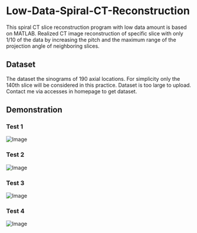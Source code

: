 # Low-Data-Spiral-CT-Reconstruction
This spiral CT slice reconstruction program with low data amount is based on MATLAB. Realized CT image reconstruction of specific slice with only 1/10 of the data by increasing the pitch and the maximum range of the projection angle of neighboring slices.
## Dataset
The dataset the sinograms of 190 axial locations. For simplicity only the 140th slice will be considered in this practice. Dataset is too large to upload. Contact me via accesses in homepage to get dataset. 
## Demonstration
### Test 1
![Image](https://github.com/weiyi-li/Low-Data-Spiral-CT-Reconstruction/blob/main/Image/Test1.jpg)
### Test 2
![Image](https://github.com/weiyi-li/Low-Data-Spiral-CT-Reconstruction/blob/main/Image/Test2.jpg)
### Test 3
![Image](https://github.com/weiyi-li/Low-Data-Spiral-CT-Reconstruction/blob/main/Image/Test3.jpg)
### Test 4
![Image](https://github.com/weiyi-li/Low-Data-Spiral-CT-Reconstruction/blob/main/Image/Test4.jpg)
